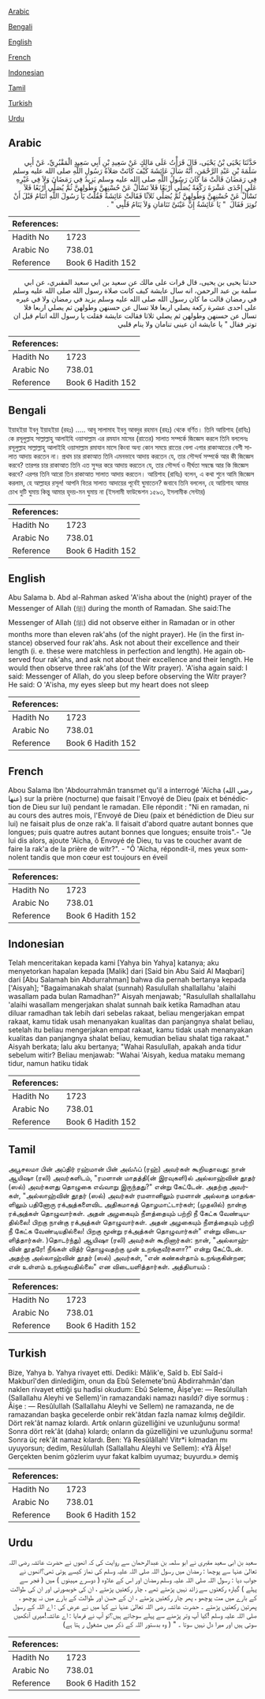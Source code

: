 [Arabic](#arabic)

[Bengali](#bengali)

[English](#english)

[French](#french)

[Indonesian](#indonesian)

[Tamil](#tamil)

[Turkish](#turkish)

[Urdu](#urdu)

## Arabic


<div dir="rtl" lang="ar" style={{fontSize:'larger',backgroundColor:'#f8f9fa',padding:20}}>
حَدَّثَنَا يَحْيَى بْنُ يَحْيَى، قَالَ قَرَأْتُ عَلَى مَالِكٍ عَنْ سَعِيدِ بْنِ أَبِي سَعِيدٍ الْمَقْبُرِيِّ، عَنْ أَبِي سَلَمَةَ بْنِ عَبْدِ الرَّحْمَنِ، أَنَّهُ سَأَلَ عَائِشَةَ كَيْفَ كَانَتْ صَلاَةُ رَسُولِ اللَّهِ صلى الله عليه وسلم فِي رَمَضَانَ قَالَتْ مَا كَانَ رَسُولُ اللَّهِ صلى الله عليه وسلم يَزِيدُ فِي رَمَضَانَ وَلاَ فِي غَيْرِهِ عَلَى إِحْدَى عَشْرَةَ رَكْعَةً يُصَلِّي أَرْبَعًا فَلاَ تَسْأَلْ عَنْ حُسْنِهِنَّ وَطُولِهِنَّ ثُمَّ يُصَلِّي أَرْبَعًا فَلاَ تَسْأَلْ عَنْ حُسْنِهِنَّ وَطُولِهِنَّ ثُمَّ يُصَلِّي ثَلاَثًا فَقَالَتْ عَائِشَةُ فَقُلْتُ يَا رَسُولَ اللَّهِ أَتَنَامُ قَبْلَ أَنْ تُوتِرَ فَقَالَ ‏ "‏ يَا عَائِشَةُ إِنَّ عَيْنَىَّ تَنَامَانِ وَلاَ يَنَامُ قَلْبِي ‏"‏ ‏.‏
</div>
<div style={{backgroundColor:'#f8f9fa',padding:20, marginBottom: 10}}><table> <thead> <tr> <th>References:</th> <th></th> </tr> </thead> <tbody><tr><td>Hadith No</td><td>1723</td></tr><tr><td>Arabic No</td><td>738.01</td></tr><tr><td>Reference</td><td>Book 6 Hadith 152</td></tr></tbody></table></div>


<div dir="rtl" lang="ar" style={{fontSize:'larger',backgroundColor:'#f8f9fa',padding:20}}>
حدثنا يحيى بن يحيى، قال قرات على مالك عن سعيد بن ابي سعيد المقبري، عن ابي سلمة بن عبد الرحمن، انه سال عايشة كيف كانت صلاة رسول الله صلى الله عليه وسلم في رمضان قالت ما كان رسول الله صلى الله عليه وسلم يزيد في رمضان ولا في غيره على احدى عشرة ركعة يصلي اربعا فلا تسال عن حسنهن وطولهن ثم يصلي اربعا فلا تسال عن حسنهن وطولهن ثم يصلي ثلاثا فقالت عايشة فقلت يا رسول الله اتنام قبل ان توتر فقال " يا عايشة ان عينى تنامان ولا ينام قلبي
</div>
<div style={{backgroundColor:'#f8f9fa',padding:20, marginBottom: 10}}><table> <thead> <tr> <th>References:</th> <th></th> </tr> </thead> <tbody><tr><td>Hadith No</td><td>1723</td></tr><tr><td>Arabic No</td><td>738.01</td></tr><tr><td>Reference</td><td>Book 6 Hadith 152</td></tr></tbody></table></div>

## Bengali


<div dir="ltr" lang="bn" style={{fontSize:'larger',backgroundColor:'#f8f9fa',padding:20}}>
ইয়াহইয়া ইবনু ইয়াহইয়া (রহঃ) ..... আবূ সালামাহ ইবনু আবদুর রহমান (রহঃ) থেকে বর্ণিত। তিনি আয়িশাহ (রাযিঃ) কে রসূলুল্লাহ সাল্লাল্লাহু আলাইহি ওয়াসাল্লাম এর রমযান মাসের (রাতের) সালাত সম্পর্কে জিজ্ঞেস করলে তিনি বললেনঃ রসূলুল্লাহ সাল্লাল্লাহু আলাইহি ওয়াসাল্লাম রমাযান মাসে কিংবা অন্য কোন সময়ে রাতের বেলা এগার রাকাআতের বেশী সালাত আদায় করতেন না। প্রথম চার রাকাআত তিনি এমনভাবে আদায় করতেন যে, তার সৌন্দর্য সম্পর্কে আর কী জিজ্ঞেস করবে? তারপর চার রাকাআত তিনি এত সুন্দর করে আদায় করতেন যে, তার সৌন্দর্য ও দীর্ঘতা সম্বন্ধে আর কি জিজ্ঞেস করবে? এরপর তিনি আরো তিন রাকাআত সালাত আদায় করতেন। আয়িশাহ (রাযিঃ) বলেন, এ কথা শুনে আমি জিজ্ঞেস করলাম, হে আল্লাহর রসূল! আপনি বিতর সালাত আদায়ের পূর্বেই ঘুমাতেন? জবাবে তিনি বললেন, হে আয়িশাহ আমার চোখ দুটি ঘুমায় কিন্তু আমার হৃদয়-মন ঘুমায় না (ইসলামী ফাউন্ডেশন ১৫৯৩, ইসলামীক সেন্টার)
</div>
<div style={{backgroundColor:'#f8f9fa',padding:20, marginBottom: 10}}><table> <thead> <tr> <th>References:</th> <th></th> </tr> </thead> <tbody><tr><td>Hadith No</td><td>1723</td></tr><tr><td>Arabic No</td><td>738.01</td></tr><tr><td>Reference</td><td>Book 6 Hadith 152</td></tr></tbody></table></div>

## English


<div dir="ltr" lang="en" style={{fontSize:'larger',backgroundColor:'#f8f9fa',padding:20}}>
Abu Salama b. Abd al-Rahman asked 'A'isha about the (night) prayer of the Messenger of Allah (ﷺ) during the month of Ramadan. She said:The Messenger of Allah (ﷺ) did not observe either in Ramadan or in other months more than eleven rak'ahs (of the night prayer). He (in the first instance) observed four rak'ahs. Ask not about their excellence and their length (i. e. these were matchless in perfection and length). He again observed four rak'ahs, and ask not about their excellence and their length. He would then observe three rak'ahs (of the Witr prayer). 'A'isha again said: I said: Messenger of Allah, do you sleep before observing the Witr prayer? He said: O 'A'isha, my eyes sleep but my heart does not sleep
</div>
<div style={{backgroundColor:'#f8f9fa',padding:20, marginBottom: 10}}><table> <thead> <tr> <th>References:</th> <th></th> </tr> </thead> <tbody><tr><td>Hadith No</td><td>1723</td></tr><tr><td>Arabic No</td><td>738.01</td></tr><tr><td>Reference</td><td>Book 6 Hadith 152</td></tr></tbody></table></div>

## French


<div dir="ltr" lang="fr" style={{fontSize:'larger',backgroundColor:'#f8f9fa',padding:20}}>
Abou Salama Ibn 'Abdourrahmân transmet qu'il a interrogé 'Aïcha (رضي الله عنها) sur la prière (nocturne) que faisait l'Envoyé de Dieu (paix et bénédiction de Dieu sur lui) pendant le ramadan. Elle répondit : "Ni en ramadan, ni au cours des autres mois, l'Envoyé de Dieu (paix et bénédiction de Dieu sur lui) ne faisait plus de onze rak'a. Il faisait d'abord quatre autant bonnes que longues; puis quatre autres autant bonnes que longues; ensuite trois".- "Je lui dis alors, ajoute 'Aïcha, ô Envoyé de Dieu, tu vas te coucher avant de faire la rak'a de la prière de witr?". - "Ô 'Aïcha, répondit-il, mes yeux somnolent tandis que mon cœur est toujours en éveil
</div>
<div style={{backgroundColor:'#f8f9fa',padding:20, marginBottom: 10}}><table> <thead> <tr> <th>References:</th> <th></th> </tr> </thead> <tbody><tr><td>Hadith No</td><td>1723</td></tr><tr><td>Arabic No</td><td>738.01</td></tr><tr><td>Reference</td><td>Book 6 Hadith 152</td></tr></tbody></table></div>

## Indonesian


<div dir="ltr" lang="id" style={{fontSize:'larger',backgroundColor:'#f8f9fa',padding:20}}>
Telah menceritakan kepada kami [Yahya bin Yahya] katanya; aku menyetorkan hapalan kepada [Malik] dari [Said bin Abu Said Al Maqbari] dari [Abu Salamah bin Abdurrahman] bahwa dia pernah bertanya kepada ['Aisyah]; "Bagaimanakah shalat (sunnah) Rasulullah shallallahu 'alaihi wasallam pada bulan Ramadhan?" Aisyah menjawab; "Rasulullah shallallahu 'alaihi wasallam mengerjakan shalat sunnah baik ketika Ramadhan atau diluar ramadhan tak lebih dari sebelas rakaat, beliau mengerjakan empat rakaat, kamu tidak usah menanyakan kualitas dan panjangnya shalat beliau, setelah itu beliau mengerjakan empat rakaat, kamu tidak usah menanyakan kualitas dan panjangnya shalat beliau, kemudian beliau shalat tiga rakaat." Aisyah berkata; lalu aku bertanya; "Wahai Rasulullah, apakah anda tidur sebelum witir? Beliau menjawab: "Wahai 'Aisyah, kedua mataku memang tidur, namun hatiku tidak
</div>
<div style={{backgroundColor:'#f8f9fa',padding:20, marginBottom: 10}}><table> <thead> <tr> <th>References:</th> <th></th> </tr> </thead> <tbody><tr><td>Hadith No</td><td>1723</td></tr><tr><td>Arabic No</td><td>738.01</td></tr><tr><td>Reference</td><td>Book 6 Hadith 152</td></tr></tbody></table></div>

## Tamil


<div dir="ltr" lang="ta" style={{fontSize:'larger',backgroundColor:'#f8f9fa',padding:20}}>
அபூசலமா பின் அப்திர் ரஹ்மான் பின் அவ்ஃப் (ரஹ்) அவர்கள் கூறியதாவது: நான் ஆயிஷா (ரலி) அவர்களிடம், "ரமளான் மாதத்தி(ன் இரவுகளி)ல் அல்லாஹ்வின் தூதர் (ஸல்) அவர்களது தொழுகை எவ்வாறு இருந்தது?" என்று கேட்டேன். அதற்கு அவர்கள், "அல்லாஹ்வின் தூதர் (ஸல்) அவர்கள் ரமளானிலும் ரமளான் அல்லாத மாதங்களிலும் பதினோரு ரக்அத்களைவிட அதிகமாகத் தொழமாட்டார்கள்; (முதலில்) நான்கு ரக்அத்கள் தொழுவார்கள். அதன் அழகையும் நீளத்தையும் பற்றி நீ கேட்க வேண்டியதில்லை! பிறகு நான்கு ரக்அத்கள் தொழுவார்கள். அதன் அழகையும் நீளத்தையும் பற்றி நீ கேட்க வேண்டியதில்லை! பிறகு மூன்று ரக்அத்கள் தொழுவார்கள்" என்று விடையளித்தார்கள். )தொடர்ந்து) ஆயிஷா (ரலி) அவர்கள் கூறினார்கள்: நான், "அல்லாஹ்வின் தூதரே! நீங்கள் வித்ர் தொழுவதற்கு முன் உறங்குவீர்களா?" என்று கேட்டேன். அதற்கு அல்லாஹ்வின் தூதர் (ஸல்) அவர்கள், "என் கண்கள்தாம் உறங்குகின்றன; என் உள்ளம் உறங்குவதில்லை" என விடையளித்தார்கள். அத்தியாயம் :
</div>
<div style={{backgroundColor:'#f8f9fa',padding:20, marginBottom: 10}}><table> <thead> <tr> <th>References:</th> <th></th> </tr> </thead> <tbody><tr><td>Hadith No</td><td>1723</td></tr><tr><td>Arabic No</td><td>738.01</td></tr><tr><td>Reference</td><td>Book 6 Hadith 152</td></tr></tbody></table></div>

## Turkish


<div dir="ltr" lang="tr" style={{fontSize:'larger',backgroundColor:'#f8f9fa',padding:20}}>
Bize, Yahya b. Yahya rivayet etti. Dediki: Mâlik'e, Saîd b. Ebî Saîd-i Makburî'den dinlediğim, onun da Ebû Selemete'bnü Abdirrahmân'dan naklen rivayet ettiği şu hadîsi okudum: Ebû Seleme, Âişe'ye: — Resûlullah (Sallallahu Aleyhi ve Sellem)'in ramazandaki namazı nasıldı? diye sormuş : Âişe : — Resûlullah (Sallallahu Aleyhi ve Sellem) ne ramazanda, ne de ramazandan başka gecelerde onbir rek'âtdan fazla namaz kılmış değildir. Dört rek'ât namaz kılardı. Artık onların güzelliğini ve uzunluğunu sorma! Sonra dört rek'ât (daha) kılardı; onların da güzelliğini ve uzunluğunu sorma! Sonra üç rek'ât namaz kılardı. Ben: Yâ Resûlâllah! Vitr*i kılmadan mı uyuyorsun; dedim, Resûlullah (Sallallahu Aleyhi ve Sellem): «Yâ Âİşe! Gerçekten benim gözlerim uyur fakat kalbim uyumaz; buyurdu.» demiş
</div>
<div style={{backgroundColor:'#f8f9fa',padding:20, marginBottom: 10}}><table> <thead> <tr> <th>References:</th> <th></th> </tr> </thead> <tbody><tr><td>Hadith No</td><td>1723</td></tr><tr><td>Arabic No</td><td>738.01</td></tr><tr><td>Reference</td><td>Book 6 Hadith 152</td></tr></tbody></table></div>

## Urdu


<div dir="rtl" lang="ur" style={{fontSize:'larger',backgroundColor:'#f8f9fa',padding:20}}>
سعید بن ابی سعید مقبری نے ابو سلمہ بن عبدالرحمان سے روایت کی کہ انھوں نے حضرت عائشہ رضی اللہ تعالیٰ عنہا سے پوچھا : رمضان میں رسول اللہ صلی اللہ علیہ وسلم کی نماز کیسے ہوتی تھی؟انھوں نے جواب دیا : رسول اللہ صلی اللہ علیہ وسلم رمضان اور اس کے علاوہ ( دوسرے مہینوں ) میں ( فجر سے پہلے ) گیارہ رکعتوں سے زائد نہیں پڑھتے تھے ، چار رکعتیں پڑھتے ، ان کی خوبصورتی اور ان کی طوالت کے بارے میں مت پوچھو ، پھر چار رکعتیں پڑھتے ، ان کے حسن اور طوالت کے بارے میں نہ پوچھو ، پھرتین رکعتیں پڑھتے ۔ حضرت عائشہ رضی اللہ تعالیٰ عنہا نے کہا میں نے عرض کی : اے اللہ کے رسول صلی اللہ علیہ وسلم !کیا آپ وتر پڑھنے سے پہلے سوجاتے ہیں؟تو آپ نے فرمایا : اے عائشہ!میری آنکھیں سوتی ہیں اور میرا دل نہیں سوتا ۔ " ( وہ بدستور اللہ کے ذکر میں مشغول ر ہتا ہے)
</div>
<div style={{backgroundColor:'#f8f9fa',padding:20, marginBottom: 10}}><table> <thead> <tr> <th>References:</th> <th></th> </tr> </thead> <tbody><tr><td>Hadith No</td><td>1723</td></tr><tr><td>Arabic No</td><td>738.01</td></tr><tr><td>Reference</td><td>Book 6 Hadith 152</td></tr></tbody></table></div>
